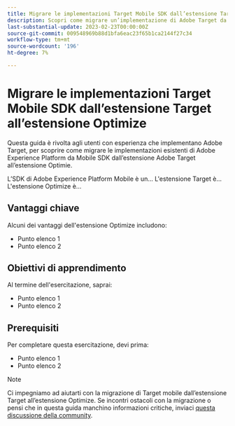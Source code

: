 ```yaml
---
title: Migrare le implementazioni Target Mobile SDK dall’estensione Target all’estensione Optimize
description: Scopri come migrare un’implementazione di Adobe Target da at.js 2.x a Adobe Experience Platform Web SDK. Gli argomenti includono il caricamento della libreria JavaScript, l’invio di parametri, le attività di rendering e altri callout rilevanti.
last-substantial-update: 2023-02-23T00:00:00Z
source-git-commit: 009548969b88d1bfa6eac23f65b1ca2144f27c34
workflow-type: tm+mt
source-wordcount: '196'
ht-degree: 7%

---
```


# Migrare le implementazioni Target Mobile SDK dall’estensione Target all’estensione Optimize

Questa guida è rivolta agli utenti con esperienza che implementano Adobe Target, per scoprire come migrare le implementazioni esistenti di Adobe Experience Platform da Mobile SDK dall’estensione Adobe Target all’estensione Optimie.

L’SDK di Adobe Experience Platform Mobile è un... L&#39;estensione Target è... L&#39;estensione Optimize è...

## Vantaggi chiave

Alcuni dei vantaggi dell&#39;estensione Optimize includono:

* Punto elenco 1
* Punto elenco 2

## Obiettivi di apprendimento

Al termine dell&#39;esercitazione, saprai:

* Punto elenco 1
* Punto elenco 2


## Prerequisiti

Per completare questa esercitazione, devi prima:

* Punto elenco 1
* Punto elenco 2


>[!NOTE]
>
>Ci impegniamo ad aiutarti con la migrazione di Target mobile dall’estensione Target all’estensione Optimize. Se incontri ostacoli con la migrazione o pensi che in questa guida manchino informazioni critiche, inviaci [questa discussione della community](https://experienceleaguecommunities.adobe.com/t5/adobe-experience-platform-data/tutorial-discussion-migrate-target-from-at-js-to-web-sdk/m-p/575587#M463).
